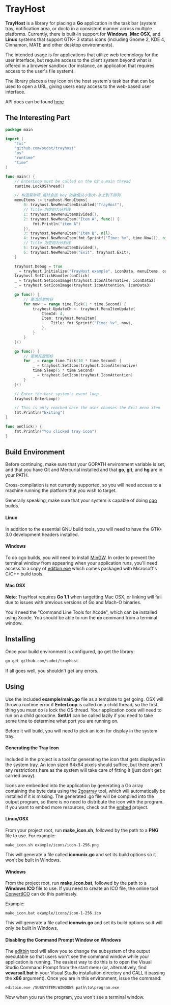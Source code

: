 TrayHost
========

__TrayHost__ is a library for placing a __Go__ application in the task bar (system tray, notification area, or dock) in a consistent manner across multiple platforms. Currently, there is built-in support for __Windows__, __Mac OSX__, and __Linux__ systems that support GTK+ 3 status icons (including Gnome 2, KDE 4, Cinnamon, MATE and other desktop environments).

The intended usage is for applications that utilize web technology for the user interface, but require access to the client system beyond what is offered in a browser sandbox (for instance, an application that requires access to the user's file system).

The library places a tray icon on the host system's task bar that can be used to open a URL, giving users easy access to the web-based user interface. 

API docs can be found [here](http://godoc.org/github.com/cratonica/trayhost)

The Interesting Part
----------------------
```go
package main

import (
	"fmt"
	"github.com/sudot/trayhost"
	"os"
	"runtime"
	"time"
)

func main() {
	// EnterLoop must be called on the OS's main thread
	runtime.LockOSThread()

	// 构造菜单项,最终会按 key 的数值从小到大-从上到下排列
	menuItems := trayhost.MenuItems{
		0: trayhost.NewMenuItemDisabled("TrayHost"),
		// Title 为空则为分割线
		1: trayhost.NewMenuItemDivided(),
		2: trayhost.NewMenuItem("Item A", func() {
			fmt.Println("item A")
		}),
		3: trayhost.NewMenuItem("Item B", nil),
		4: trayhost.NewMenuItem(fmt.Sprintf("Time: %v", time.Now()), nil),
		// Title 为空则为分割线
		5: trayhost.NewMenuItemDivided(),
		6: trayhost.NewMenuItem("Exit", trayhost.Exit),
	}

	trayhost.Debug = true
	_ = trayhost.Initialize("TrayHost example", iconData, menuItems, os.TempDir())
	trayhost.SetClickHandler(onClick)
	_ = trayhost.SetIconImage(trayhost.IconAlternative, iconData2)
	_ = trayhost.SetIconImage(trayhost.IconAttention, iconData3)

	go func() {
		// 更改菜单内容
		for now := range time.Tick(1 * time.Second) {
			trayhost.UpdateCh <- trayhost.MenuItemUpdate{
				ItemId: 4,
				Item: trayhost.MenuItem{
					Title: fmt.Sprintf("Time: %v", now),
				},
			}
		}
	}()

	go func() {
		// 更换托盘图标
		for _ = range time.Tick(10 * time.Second) {
			_ = trayhost.SetIcon(trayhost.IconAlternative)
			time.Sleep(5 * time.Second)
			_ = trayhost.SetIcon(trayhost.IconAttention)
		}
	}()

	// Enter the host system's event loop
	trayhost.EnterLoop()

	// This is only reached once the user chooses the Exit menu item
	fmt.Println("Exiting")
}

func onClick() {
	fmt.Println("You clicked tray icon")
}

```

Build Environment
--------------------------
Before continuing, make sure that your GOPATH environment variable is set, and that you have Git and Mercurial installed and that __go__, __git__, and __hg__ are in your PATH.

Cross-compilation is not currently supported, so you will need access to a machine running the platform that you wish to target. 

Generally speaking, make sure that your system is capable of doing [cgo](http://golang.org/doc/articles/c_go_cgo.html) builds.

#### Linux
In addition to the essential GNU build tools, you will need to have the GTK+ 3.0 development headers installed.

#### Windows
To do cgo builds, you will need to install [MinGW](http://www.mingw.org/). In order to prevent the terminal window from appearing when your application runs, you'll need access to a copy of [editbin.exe](http://msdn.microsoft.com/en-us/library/xd3shwhf.aspx) which comes packaged with Microsoft's C/C++ build tools.

#### Mac OSX
__Note__: TrayHost requires __Go 1.1__ when targetting Mac OSX, or linking will fail due to issues with previous versions of Go and Mach-O binaries.

You'll need the "Command Line Tools for Xcode", which can be installed using Xcode. You should be able to run the __cc__ command from a terminal window.

Installing
-----------
Once your build environment is configured, go get the library:

```bash
go get github.com/sudot/trayhost
```

If all goes well, you shouldn't get any errors.

Using
-----
Use the included __example/main.go__ file as a template to get going.  OSX will throw a runtime error if __EnterLoop__ is called on a child thread, so the first thing you must do is lock the OS thread. Your application code will need to run on a child goroutine. __SetUrl__ can be called lazily if you need to take some time to determine what port you are running on. 

Before it will build, you will need to pick an icon for display in the system tray.

#### Generating the Tray Icon
Included in the project is a tool for generating the icon that gets displayed in the system tray. An icon sized 64x64 pixels should suffice, but there aren't any restrictions here as the system will take care of fitting it (just don't get carried away). 

Icons are embedded into the application by generating a Go array containing the byte data using the [2goarray](http://github.com/cratonica/2goarray) tool, which will automatically be installed if it is missing. The generated .go file will be compiled into the output program, so there is no need to distribute the icon with the program. If you want to embed more resources, check out the [embed](http://github.com/cratonica/embed) project.

#### Linux/OSX
From your project root, run __make_icon.sh__, followed by the path to a __PNG__ file to use. For example:

    make_icon.sh example/icons/icon-1-256.png

This will generate a file called __iconunix.go__ and set its build options so it won't be built in Windows.

#### Windows
From the project root, run __make_icon.bat__, followed by the path to a __Windows ICO__ file to use. If you need to create an ICO file, the online tool [ConvertICO](http://convertico.com/) can do this painlessly. 

Example:

    make_icon.bat example/icons/icon-1-256.ico

This will generate a file called __iconwin.go__ and set its build options so it will only be built in Windows.
    
#### Disabling the Command Prompt Window on Windows
The [editbin](http://msdn.microsoft.com/en-us/library/xd3shwhf.aspx) tool will allow you to change the subsystem of the output executable so that users won't see the command window while your application is running. The easiest way to do this is to open the Visual Studio Command Prompt from the start menu (or, alternatively, find __vcvarsall.bat__ in your Visual Studio installation directory and CALL it passing the __x86__ argument). Once you are in this environment, issue the command:

    editbin.exe /SUBSYSTEM:WINDOWS path\to\program.exe

Now when you run the program, you won't see a terminal window.
